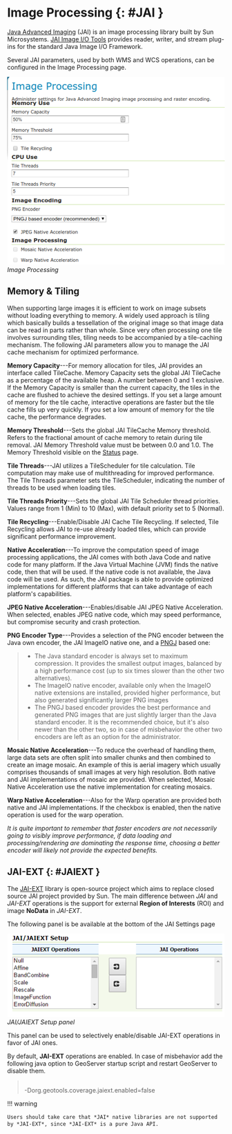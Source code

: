 # Image Processing {: #JAI }

[Java Advanced Imaging](http://java.sun.com/javase/technologies/desktop/media/jai/) (JAI) is an image processing library built by Sun Microsystems. [JAI Image I/O Tools](https://jai-imageio.dev.java.net/) provides reader, writer, and stream plug-ins for the standard Java Image I/O Framework.

Several JAI parameters, used by both WMS and WCS operations, can be configured in the Image Processing page.

![](img/image_processing.png)
*Image Processing*

## Memory & Tiling

When supporting large images it is efficient to work on image subsets without loading everything to memory. A widely used approach is tiling which basically builds a tessellation of the original image so that image data can be read in parts rather than whole. Since very often processing one tile involves surrounding tiles, tiling needs to be accompanied by a tile-caching mechanism. The following JAI parameters allow you to manage the JAI cache mechanism for optimized performance.

**Memory Capacity**---For memory allocation for tiles, JAI provides an interface called TileCache. Memory Capacity sets the global JAI TileCache as a percentage of the available heap. A number between 0 and 1 exclusive. If the Memory Capacity is smaller than the current capacity, the tiles in the cache are flushed to achieve the desired settings. If you set a large amount of memory for the tile cache, interactive operations are faster but the tile cache fills up very quickly. If you set a low amount of memory for the tile cache, the performance degrades.

**Memory Threshold**---Sets the global JAI TileCache Memory threshold. Refers to the fractional amount of cache memory to retain during tile removal. JAI Memory Threshold value must be between 0.0 and 1.0. The Memory Threshold visible on the [Status](../../extensions/monitoring/reference.md#status) page.

**Tile Threads**---JAI utilizes a TileScheduler for tile calculation. Tile computation may make use of multithreading for improved performance. The Tile Threads parameter sets the TileScheduler, indicating the number of threads to be used when loading tiles.

**Tile Threads Priority**---Sets the global JAI Tile Scheduler thread priorities. Values range from 1 (Min) to 10 (Max), with default priority set to 5 (Normal).

**Tile Recycling**---Enable/Disable JAI Cache Tile Recycling. If selected, Tile Recycling allows JAI to re-use already loaded tiles, which can provide significant performance improvement.

**Native Acceleration**---To improve the computation speed of image processing applications, the JAI comes with both Java Code and native code for many platform. If the Java Virtual Machine (JVM) finds the native code, then that will be used. If the native code is not available, the Java code will be used. As such, the JAI package is able to provide optimized implementations for different platforms that can take advantage of each platform's capabilities.

**JPEG Native Acceleration**---Enables/disable JAI JPEG Native Acceleration. When selected, enables JPEG native code, which may speed performance, but compromise security and crash protection.

**PNG Encoder Type**---Provides a selection of the PNG encoder between the Java own encoder, the JAI ImageIO native one, and a [PNGJ](https://code.google.com/p/pngj/) based one:

> -   The Java standard encoder is always set to maximum compression. It provides the smallest output images, balanced by a high performance cost (up to six times slower than the other two alternatives).
> -   The ImageIO native encoder, available only when the ImageIO native extensions are installed, provided higher performance, but also generated significantly larger PNG images
> -   The PNGJ based encoder provides the best performance and generated PNG images that are just slightly larger than the Java standard encoder. It is the recommended choice, but it's also newer than the other two, so in case of misbehavior the other two encoders are left as an option for the administrator.

**Mosaic Native Acceleration**---To reduce the overhead of handling them, large data sets are often split into smaller chunks and then combined to create an image mosaic. An example of this is aerial imagery which usually comprises thousands of small images at very high resolution. Both native and JAI implementations of mosaic are provided. When selected, Mosaic Native Acceleration use the native implementation for creating mosaics.

**Warp Native Acceleration**---Also for the Warp operation are provided both native and JAI implementations. If the checkbox is enabled, then the native operation is used for the warp operation.

*It is quite important to remember that faster encoders are not necessarily going to visibly improve performance, if data loading and processing/rendering are dominating the response time, choosing a better encoder will likely not provide the expected benefits.*

## JAI-EXT {: #JAIEXT }

The [JAI-EXT](https://github.com/geosolutions-it/jai-ext) library is open-source project which aims to replace closed source JAI project provided by Sun. The main difference between *JAI* and *JAI-EXT* operations is the support for external **Region of Interests** (ROI) and image **NoData** in *JAI-EXT*.

The following panel is be available at the bottom of the JAI Settings page

![](img/JAIEXT.png)
*JAI/JAIEXT Setup panel*

This panel can be used to selectively enable/disable JAI-EXT operations in favor of JAI ones.

By default, **JAI-EXT** operations are enabled. In case of misbehavior add the following java option to GeoServer startup script and restart GeoServer to disable them.

> ``` xml
> ```
>
> -Dorg.geotools.coverage.jaiext.enabled=false

!!! warning

    Users should take care that *JAI* native libraries are not supported by *JAI-EXT*, since *JAI-EXT* is a pure Java API.
